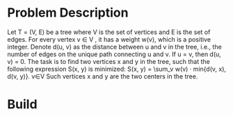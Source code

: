 # Problem Description
Let T = (V, E) be a tree where V is the set of vertices and E is the set of edges. For every vertex v ∈ V , it has a weight w(v), which is a positive integer. Denote d(u, v) as the distance between u and v in the tree, i.e., the number of edges on the unique path connecting u and v. If u = v, then d(u, v) = 0.
The task is to find two vertices x and y in the tree, such that the following expression S(x, y) is minimized:
S(x, y) = \sum_v w(v) · min{d(v, x), d(v, y)}. v∈V
Such vertices x and y are the two centers in the tree.

# Build